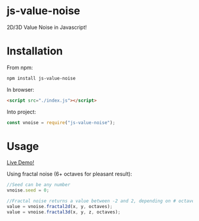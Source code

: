 # js-value-noise
2D/3D Value Noise in Javascript!

# Installation
From npm:
```bash
npm install js-value-noise
```

In browser:
```html
<script src="./index.js"></script>
```

Into project:
```javascript
const vnoise = require("js-value-noise");
```

# Usage
[Live Demo!](https://codepen.io/_bm/full/EXEPpO/)

Using fractal noise (6+ octaves for pleasant result):
```javascript
//Seed can be any number
vnoise.seed = 0;

//Fractal noise returns a value between -2 and 2, depending on # octaves
value = vnoise.fractal2d(x, y, octaves);
value = vnoise.fractal3d(x, y, z, octaves);
```
